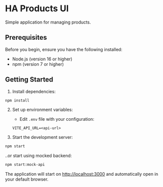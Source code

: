 # HA Products UI

Simple application for managing products.

## Prerequisites

Before you begin, ensure you have the following installed:

- Node.js (version 16 or higher)
- npm (version 7 or higher)

## Getting Started

1. Install dependencies:

```bash
npm install
```

2. Set up environment variables:

   - Edit `.env` file with your configuration:

   ```
   VITE_API_URL=<api-url>
   ```

3. Start the development server:

```bash
npm start
```

..or start using mocked backend:

```bash
npm start:mock-api
```

The application will start on [http://localhost:3000](http://localhost:3000) and automatically open in your default browser.
